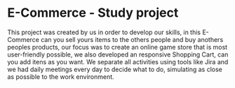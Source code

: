 # E-Commerce - Study project 
This project was created by us in order to develop our skills, in this E-Commerce can you sell yours items to the others people and buy anothers peoples products, our focus was to create an online game store that is most user-friendly possible, we also developed an responsive Shopping Cart, can you add itens as you want.
We separate all activities using tools like Jira and we had daily meetings every day to decide what to do, simulating as close as possible to the work environment.

